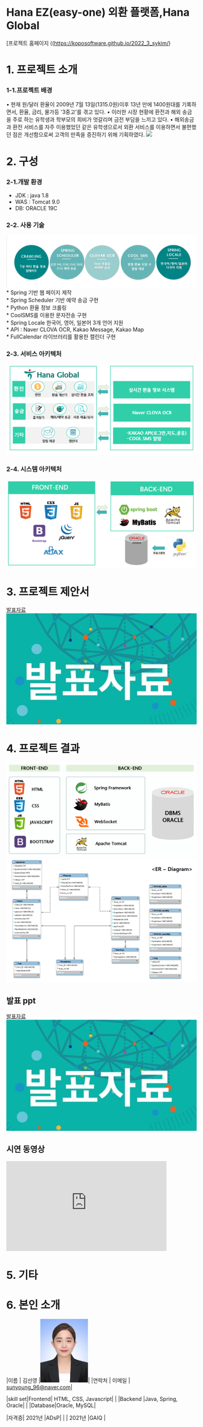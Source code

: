 # Hana EZ(easy-one) 외환 플랫폼,Hana Global

[프로젝트 홈페이지 ((https://koposoftware.github.io/2022_3_sykim/)

# 1. 프로젝트 소개
### 1-1.프로젝트 배경
• 현재 원/달러 환율이 2009년 7월 13일(1315.0원)이후 13년 만에  1400원대를 기록하면서, 환율, 금리, 물가등 '3중고'를 겪고 있다.
• 이러한 시장 현황에 환전과 해외 송금을 주로 하는 유학생과 학부모의 희비가 엇갈리며 금전 부담을 느끼고 있다.
• 해외송금과 환전 서비스를 자주 이용했었던 같은 유학생으로서 외환 서비스를 이용하면서 불편했던 점은 개선함으로써 고객의 만족을 증진하기 위해 기획하였다.
<img src="img/back.png"/>

# 2. 구성
### 2-1.개발 환경
* JDK : java 1.8
* WAS : Tomcat 9.0
* DB: ORACLE 19C

### 2-2. 사용 기술
<img src="/img/사용기술.png"/>
* Spring 기반 웹 페이지 제작 <br>
* Spring Scheduler 기반 예약 송금 구현<br>
* Python 환율 정보 크롤링<br>
* CoolSMS를 이용한 문자전송 구현<br>
* Spring Locale 한국어, 영어, 일본어 3개 언어 지원<br>
* API : Naver CLOVA OCR, Kakao Message, Kakao Map<br>
* FullCalendar 라이브러리를 활용한 캘린더 구현<br>


### 2-3. 서비스 아키텍처
<img src="/img/서비스아키텍처.png"/>

### 2-4. 시스템 아키텍처
<img src="/img/시스템아키텍처.png"/>

# 3. 프로젝트 제안서
[발표자료<img src="ppt.jpg"/>](/project.pptx)<br>


# 4. 프로젝트 결과
   <img src="architecture.png"/><br>
   <img src="erd.JPG"/><br>
   
## 발표 ppt 
[발표자료<img src="ppt.jpg"/>](/project.pptx)<br>

## 시연 동영상 

<iframe width="424" height="238" src="https://www.youtube.com/embed/reOGfxYJre0" title="YouTube video player" frameborder="0" allow="accelerometer; autoplay; clipboard-write; encrypted-media; gyroscope; picture-in-picture" allowfullscreen></iframe>

# 5. 기타

 
# 6. 본인 소개

|이름   |  김선영 |<img src="김선영이력서사진.jpg" style="width:25%"/>|
|연락처 | 이메일  | sunyoung_96@naver.com|

|skill set|Frontend| HTML, CSS, Javascript|
|         |Backend |Java, Spring, Oracle|
|         |Database|Oracle, MySQL|

|자격증| 2021년 |ADsP|
|      | 2021년 |GAIQ |

